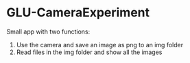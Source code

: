 # GLU-CameraExperiment

Small app with two functions:
1. Use the camera and save an image as png to an img folder
2. Read files in the img folder and show all the images